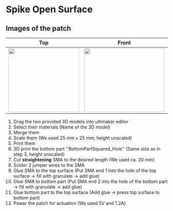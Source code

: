 # Spike Open Surface
## Images of the patch

Top            |  Front |   Whole patch | Actuated
:-------------------------:|:-------------------------:|:-------------------------:|:-------------------------:
<img src="https://user-images.githubusercontent.com/82590951/185893428-f90ce344-990a-48b0-97d9-71563989abcb.png" width="220" height="200" />|<img src="https://user-images.githubusercontent.com/82590951/185895438-e411a3e8-c98c-4842-975d-e3d49620bfc0.png" width="250" height="200" />|<img src="https://user-images.githubusercontent.com/82590951/185895590-b875b7be-7cce-4b10-abbf-0c0c0e1da1e1.png" width="250" height="200" />|<img src="https://user-images.githubusercontent.com/82590951/185893643-7a9bb58a-ccf1-48cf-bfb1-3628bb5d6b82.png" width="250" height="200" />

1. Drag the two provided 3D models into ultimaker editor
2. Select their materials (Name of the 3D model)
3. Merge them
4. Scale them (We used 25 mm x 25 mm; height unscaled)
5. Print them
6. 3D print the bottom part ''BottomPartSquared_Hole'' (Same size as in step 3, height unscaled)
7. Cut **straightening** SMA to the desired length (We used ca. 20 mm)
8. Solder 2 jumper wires to the SMA
9. Glue SMA to the top surface (Put SMA end 1 into the hole of the top surface &#8594; fill with granulate &#8594; add glue)
10. Glue SMA to bottom part (Put SMA end 2 into the hole of the bottom part &#8594; fill with granulate &#8594; add glue)
11. Glue bottom part to the top surface (Add glue &#8594; press top surface to bottom part)
12. Power the patch for actuation (We used 5V and 1.2A)
